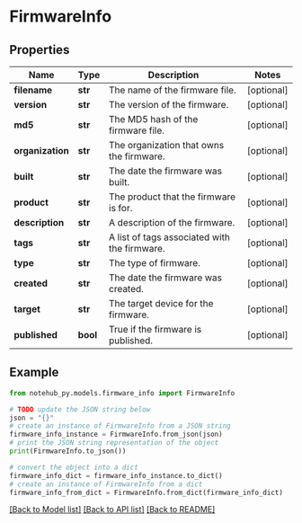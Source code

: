 # FirmwareInfo

## Properties

| Name             | Type     | Description                                  | Notes      |
| ---------------- | -------- | -------------------------------------------- | ---------- |
| **filename**     | **str**  | The name of the firmware file.               | [optional] |
| **version**      | **str**  | The version of the firmware.                 | [optional] |
| **md5**          | **str**  | The MD5 hash of the firmware file.           | [optional] |
| **organization** | **str**  | The organization that owns the firmware.     | [optional] |
| **built**        | **str**  | The date the firmware was built.             | [optional] |
| **product**      | **str**  | The product that the firmware is for.        | [optional] |
| **description**  | **str**  | A description of the firmware.               | [optional] |
| **tags**         | **str**  | A list of tags associated with the firmware. | [optional] |
| **type**         | **str**  | The type of firmware.                        | [optional] |
| **created**      | **str**  | The date the firmware was created.           | [optional] |
| **target**       | **str**  | The target device for the firmware.          | [optional] |
| **published**    | **bool** | True if the firmware is published.           | [optional] |

## Example

```python
from notehub_py.models.firmware_info import FirmwareInfo

# TODO update the JSON string below
json = "{}"
# create an instance of FirmwareInfo from a JSON string
firmware_info_instance = FirmwareInfo.from_json(json)
# print the JSON string representation of the object
print(FirmwareInfo.to_json())

# convert the object into a dict
firmware_info_dict = firmware_info_instance.to_dict()
# create an instance of FirmwareInfo from a dict
firmware_info_from_dict = FirmwareInfo.from_dict(firmware_info_dict)
```

[[Back to Model list]](../README.md#documentation-for-models) [[Back to API list]](../README.md#documentation-for-api-endpoints) [[Back to README]](../README.md)
